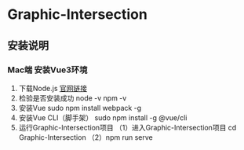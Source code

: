 # Graphic-Intersection
## 安装说明
### Mac端 安装Vue3环境
1. 下载Node.js
[官网链接](https://nodejs.org/en/download)
2. 检验是否安装成功
  node -v
  npm -v
3. 安装Vue
  sudo npm install webpack -g
4. 安装Vue CLI（脚手架）
  sudo npm install -g @vue/cli
5. 运行Graphic-Intersection项目
（1）进入Graphic-Intersection项目
  cd Graphic-Intersection
（2）npm run serve

